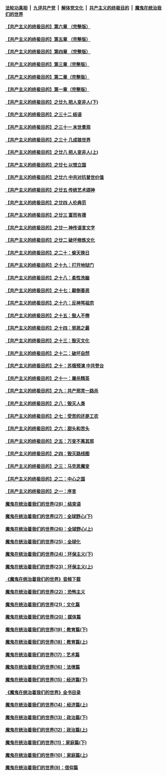 

####  [法轮功真相](../../../../basic/blob/master/README.md?t=07080531) &nbsp;|&nbsp; [九评共产党](../../../../9ping.md/blob/master/README.md?t=07080531) &nbsp;|&nbsp; [解体党文化](../../../../jtdwh.md/blob/master/README.md?t=07080531)  &nbsp;|&nbsp; [共产主义的终极目的](../../../../gczydzjmd.md/blob/master/README.md?t=07080531) &nbsp;|&nbsp; [魔鬼在统治我们的世界](../../../../mgztzwmdsj.md/blob/master/README.md?t=07080531) 

#### [【共产主义的终极目的】第六章 （完整版）](../pages/nsc422/n11428913.md?t=07080531) 

#### [【共产主义的终极目的】第五章 （完整版）](../pages/nsc422/n11428912.md?t=07080531) 

#### [【共产主义的终极目的】第四章 （完整版）](../pages/nsc422/n11428907.md?t=07080531) 

#### [【共产主义的终极目的】第三章（完整版）](../pages/nsc422/n11428848.md?t=07080531) 

#### [【共产主义的终极目的】第二章（完整版）](../pages/nsc422/n11428831.md?t=07080531) 

#### [【共产主义的终极目的】第一章（完整版）](../pages/nsc422/n11417651.md?t=07080531) 

#### [【共产主义的终极目的】之廿九 把人变非人(下)](../pages/nsc422/n11344140.md?t=07080531) 

#### [【共产主义的终极目的】之三十二 结语](../pages/nsc422/n11360535.md?t=07080531) 

#### [【共产主义的终极目的】之三十一 末世景观](../pages/nsc422/n11351129.md?t=07080531) 

#### [【共产主义的终极目的】之三十 几成狼世界](../pages/nsc422/n11348280.md?t=07080531) 

#### [【共产主义的终极目的】之廿八 把人变非人(上)](../pages/nsc422/n11340492.md?t=07080531) 

#### [【共产主义的终极目的】之廿七 以恨立国](../pages/nsc422/n11336944.md?t=07080531) 

#### [【共产主义的终极目的】之廿六 中共对抗普世价值](../pages/nsc422/n11324785.md?t=07080531) 

#### [【共产主义的终极目的】之廿五 传统艺术颂神](../pages/nsc422/n11296396.md?t=07080531) 

#### [【共产主义的终极目的】之廿四 人伦典范](../pages/nsc422/n11296397.md?t=07080531) 

#### [【共产主义的终极目的】之廿三 富而有德](../pages/nsc422/n11283598.md?t=07080531) 

#### [【共产主义的终极目的】之廿一 神传语言文字](../pages/nsc422/n11263265.md?t=07080531) 

#### [【共产主义的终极目的】之廿二 破坏修炼文化](../pages/nsc422/n11245728.md?t=07080531) 

#### [【共产主义的终极目的】之二十：偷天换日](../pages/nsc422/n11238846.md?t=07080531) 

#### [【共产主义的终极目的】之十九：打开地狱门](../pages/nsc422/n11206376.md?t=07080531) 

#### [【共产主义的终极目的】之十八：柔性洗脑](../pages/nsc422/n11199994.md?t=07080531) 

#### [【共产主义的终极目的】之十七：颠倒善恶](../pages/nsc422/n11179782.md?t=07080531) 

#### [【共产主义的终极目的】之十六：反神骂祖宗](../pages/nsc422/n11166798.md?t=07080531) 

#### [【共产主义的终极目的】之十五：毁人不倦](../pages/nsc422/n11166792.md?t=07080531) 

#### [【共产主义的终极目的】之十四：邪恶之最](../pages/nsc422/n11150249.md?t=07080531) 

#### [【共产主义的终极目的】之十三：毁灭文化](../pages/nsc422/n11135227.md?t=07080531) 

#### [【共产主义的终极目的】之十二：破坏自然](../pages/nsc422/n11135214.md?t=07080531) 

#### [【共产主义的终极目的】之十：苏俄预演 中共登台](../pages/nsc422/n11118424.md?t=07080531) 

#### [【共产主义的终极目的】之十一：屠杀精英](../pages/nsc422/n11118442.md?t=07080531) 

#### [【共产主义的终极目的】之九：共产邪灵一路杀](../pages/nsc422/n11114139.md?t=07080531) 

#### [【共产主义的终极目的】之八：毁灭人类](../pages/nsc422/n11108503.md?t=07080531) 

#### [【共产主义的终极目的】之七：受苦的还是工农](../pages/nsc422/n11101809.md?t=07080531) 

#### [【共产主义的终极目的】之六：甜头和苦头](../pages/nsc422/n11096971.md?t=07080531) 

#### [【共产主义的终极目的】之五：万变不离其邪](../pages/nsc422/n11091285.md?t=07080531) 

#### [【共产主义的终极目的】之四：毁灭路线图](../pages/nsc422/n11086284.md?t=07080531) 

#### [【共产主义的终极目的】之三：马克思魔变](../pages/nsc422/n11061941.md?t=07080531) 

#### [【共产主义的终极目的】之二：中心之国](../pages/nsc422/n11047728.md?t=07080531) 

#### [【共产主义的终极目的】之一：序言](../pages/nsc422/n11086077.md?t=07080531) 

#### [魔鬼在统治着我们的世界(28)：结束语](../pages/nsc422/n10936246.md?t=07080531) 

#### [魔鬼在统治着我们的世界(27)：全球野心(下)](../pages/nsc422/n10928319.md?t=07080531) 

#### [魔鬼在统治着我们的世界(26)：全球野心(上)](../pages/nsc422/n10900318.md?t=07080531) 

#### [魔鬼在统治着我们的世界(25)：全球化](../pages/nsc422/n10788205.md?t=07080531) 

#### [魔鬼在统治着我们的世界(24)：环保主义(下)](../pages/nsc422/n10695307.md?t=07080531) 

#### [魔鬼在统治着我们的世界(23)：环保主义(上)](../pages/nsc422/n10688613.md?t=07080531) 

#### [《魔鬼在统治着我们的世界》音频下载](../pages/nsc422/n10635553.md?t=07080531) 

#### [魔鬼在统治着我们的世界(22)：恐怖主义](../pages/nsc422/n10614727.md?t=07080531) 

#### [魔鬼在统治着我们的世界(21)：文化篇](../pages/nsc422/n10597706.md?t=07080531) 

#### [魔鬼在统治着我们的世界(20)：媒体篇](../pages/nsc422/n10586579.md?t=07080531) 

#### [魔鬼在统治着我们的世界(19)：教育篇(下)](../pages/nsc422/n10564808.md?t=07080531) 

#### [魔鬼在统治着我们的世界(18)：教育篇(上)](../pages/nsc422/n10526970.md?t=07080531) 

#### [魔鬼在统治着我们的世界(17)：艺术篇](../pages/nsc422/n10499093.md?t=07080531) 

#### [魔鬼在统治着我们的世界(16)：法律篇](../pages/nsc422/n10485969.md?t=07080531) 

#### [魔鬼在统治着我们的世界(15)：经济篇(下)](../pages/nsc422/n10469975.md?t=07080531) 

#### [《魔鬼在统治着我们的世界》全书目录](../pages/nsc422/n10464261.md?t=07080531) 

#### [魔鬼在统治着我们的世界(14)：经济篇(上)](../pages/nsc422/n10457370.md?t=07080531) 

#### [魔鬼在统治着我们的世界(13)：政治篇(下)](../pages/nsc422/n10448270.md?t=07080531) 

#### [魔鬼在统治着我们的世界(12)：政治篇(上)](../pages/nsc422/n10444576.md?t=07080531) 

#### [魔鬼在统治着我们的世界(11)：家庭篇(下)](../pages/nsc422/n10440961.md?t=07080531) 

#### [魔鬼在统治着我们的世界(10)：家庭篇(上)](../pages/nsc422/n10435448.md?t=07080531) 

#### [魔鬼在统治着我们的世界(9)：信仰篇](../pages/nsc422/n10432159.md?t=07080531) 

